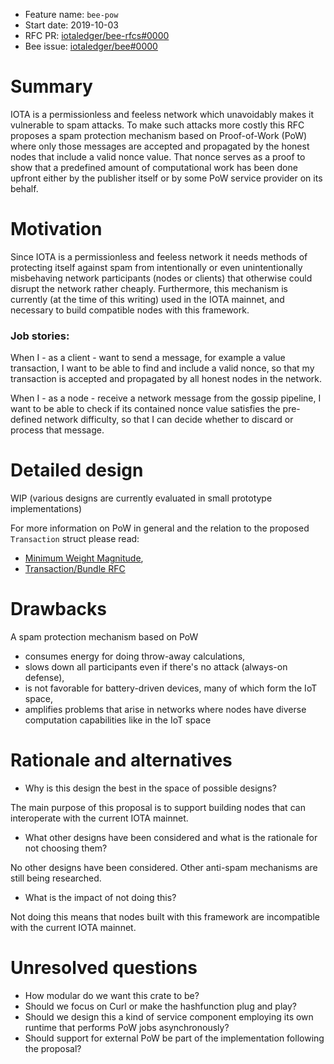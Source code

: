 + Feature name: `bee-pow` 
+ Start date: 2019-10-03
+ RFC PR: [iotaledger/bee-rfcs#0000](https://github.com/iotaledger/bee-rfcs/pull/0000) 
+ Bee issue: [iotaledger/bee#0000](https://github.com/iotaledger/bee/issues/0000)

# Summary

IOTA is a permissionless and feeless network which unavoidably makes it vulnerable to spam attacks. To make such
attacks more costly this RFC proposes a spam protection mechanism based on Proof-of-Work (PoW) where only those
messages are accepted and propagated by the honest nodes that include a valid nonce value. That nonce serves as a
proof to show that a predefined amount of computational work has been done upfront either by the publisher itself or
by some PoW service provider on its behalf.

# Motivation

Since IOTA is a permissionless and feeless network it needs methods of protecting itself against spam from
intentionally or even unintentionally misbehaving network participants (nodes or clients) that otherwise could
disrupt the network rather cheaply. Furthermore, this mechanism is currently (at the time of this writing) used in
the IOTA mainnet, and necessary to build compatible nodes with this framework.

### Job stories:

When I - as a client - want to send a message, for example a value transaction, I want to be able to find and include
a valid nonce, so that my transaction is accepted and propagated by all honest nodes in the network.

When I - as a node - receive a network message from the gossip pipeline, I want to be able to check if its contained
nonce value satisfies the pre-defined network difficulty, so that I can decide whether to discard or process that
message.

# Detailed design

WIP (various designs are currently evaluated in small prototype implementations)


For more information on PoW in general and the relation to the proposed `Transaction` struct please read:
* [Minimum Weight Magnitude](https://docs.iota.org/docs/dev-essentials/0.1/concepts/minimum-weight-magnitude),
* [Transaction/Bundle RFC](https://github.com/iotaledger/bee-rfcs/pull/20)

# Drawbacks

A spam protection mechanism based on PoW 
* consumes energy for doing throw-away calculations,
* slows down all participants even if there's no attack (always-on defense),
* is not favorable for battery-driven devices, many of which form the IoT space,
* amplifies problems that arise in networks where nodes have diverse computation capabilities like in the IoT space

# Rationale and alternatives

- Why is this design the best in the space of possible designs? 

The main purpose of this proposal is to support building nodes that can interoperate with the current IOTA mainnet.

- What other designs have been considered and what is the rationale for not choosing them? 

No other designs have been considered. Other anti-spam mechanisms are still being researched.

- What is the impact of not doing this?

Not doing this means that nodes built with this framework are incompatible with the current IOTA mainnet.


# Unresolved questions

- How modular do we want this crate to be?
- Should we focus on Curl or make the hashfunction plug and play?
- Should we design this a kind of service component employing its own runtime that performs PoW jobs asynchronously?
- Should support for external PoW be part of the implementation following the proposal?